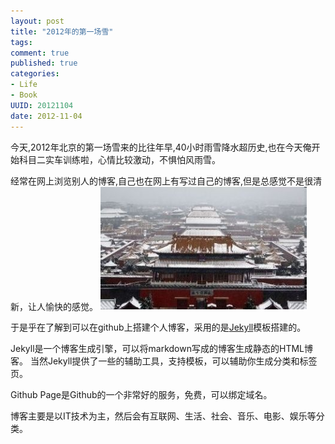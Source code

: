 ```yaml
---
layout: post
title: "2012年的第一场雪"
tags:
comment: true
published: true
categories:
- Life
- Book 
UUID: 20121104
date: 2012-11-04
---
```


今天,2012年北京的第一场雪来的比往年早,40小时雨雪降水超历史,也在今天俺开始科目二实车训练啦，心情比较激动，不惧怕风雨雪。

经常在网上浏览别人的博客,自己也在网上有写过自己的博客,但是总感觉不是很清新，让人愉快的感觉。
<img src="/media/pub/life/pub/2012-11-04.jpg" alt="Black Cube Theme" class="img-right" width="330px" />

于是乎在了解到可以在github上搭建个人博客，采用的是[Jekyll](https://github.com/mojombo/jekyll)模板搭建的。

Jekyll是一个博客生成引擎，可以将markdown写成的博客生成静态的HTML博客。 当然Jekyll提供了一些的辅助工具，支持模板，可以辅助你生成分类和标签页。

Github Page是Github的一个非常好的服务，免费，可以绑定域名。

博客主要是以IT技术为主，然后会有互联网、生活、社会、音乐、电影、娱乐等分类。


